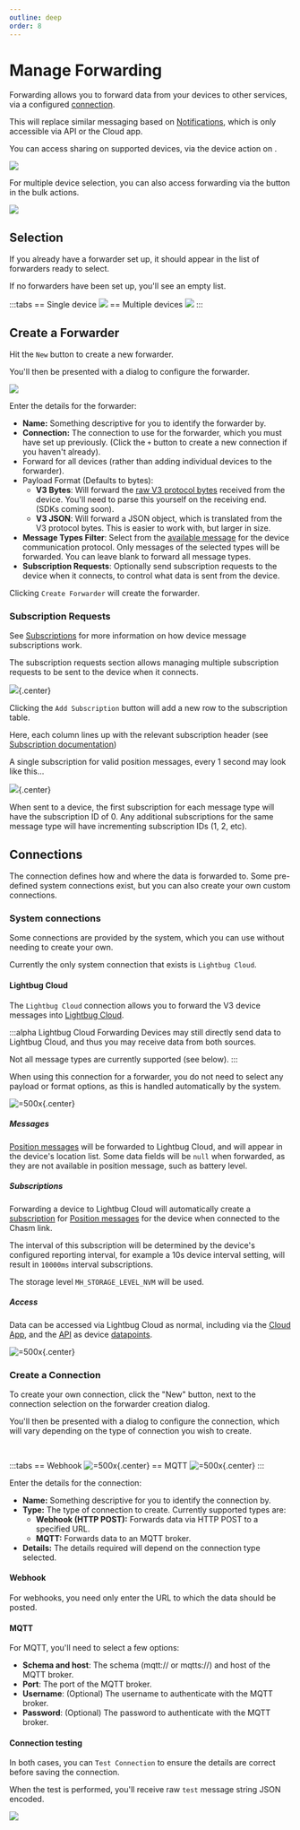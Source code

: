 ```yaml
---
outline: deep
order: 8
---
```

# Manage Forwarding

<DeviceCompatibilityV3 float="right" />

Forwarding allows you to forward data from your devices to other services, via a configured [connection](#connections).

This will replace similar messaging based on [Notifications](/apps/cloud/account/notifications), which is only accessible via API or the Cloud app.

You can access sharing on supported devices, via the <IconWithLabel iconName="arrow-forward-outline" label="Forwarding" size="1.5em" /> device action on <LinkWithDestination href="https://admin.lightbug.cloud/#/pages/devices" label="the devices admin page" destination="ADMIN" />.

![](https://upload.r2.lb.chasm.cloud/2025/10/He9gWHUObe.png)

For multiple device selection, you can also access forwarding via the <IconWithLabel iconName="arrow-forward-outline" label="Forwarding" size="1.5em" /> button in the bulk actions.

![](https://upload.r2.lb.chasm.cloud/2025/10/Yhgf34LAel.png)

## Selection

If you already have a forwarder set up, it should appear in the list of forwarders ready to select.

If no forwarders have been set up, you'll see an empty list.

:::tabs
== Single device
![](https://upload.r2.lb.chasm.cloud/2025/10/imgur/zkPvShs.png)
== Multiple devices
![](https://upload.r2.lb.chasm.cloud/2025/10/chrome_bXJ5YB7FYB.png)
:::

## Create a Forwarder

Hit the `New` button to create a new forwarder.

You'll then be presented with a dialog to configure the forwarder.

![](https://upload.r2.lb.chasm.cloud/2025/10/Vt2B4ee5fm.png)

Enter the details for the forwarder:
 - **Name:** Something descriptive for you to identify the forwarder by.
 - **Connection:** The connection to use for the forwarder, which you must have set up previously. (Click the `+` button to create a new connection if you haven't already).
 - Forward for all devices (rather than adding individual devices to the forwarder).
 - Payload Format (Defaults to bytes):
    - **V3 Bytes**: Will forward the [raw V3 protocol bytes](/devices/api/protocol/) received from the device. You'll need to parse this yourself on the receiving end. (SDKs coming soon).
    - **V3 JSON**: Will forward a JSON object, which is translated from the V3 protocol bytes. This is easier to work with, but larger in size.
 - **Message Types Filter**: Select from the [available message](/devices/api/messages/) for the device communication protocol. Only messages of the selected types will be forwarded. You can leave blank to forward all message types.
 - **Subscription Requests**: Optionally send subscription requests to the device when it connects, to control what data is sent from the device.

Clicking `Create Forwarder` will create the forwarder.

### Subscription Requests

See [Subscriptions](/devices/api/subscriptions/) for more information on how device message subscriptions work.

The subscription requests section allows managing multiple subscription requests to be sent to the device when it connects.

![](https://upload.r2.lb.chasm.cloud/2025/10/chrome_ItQT1ADAxT.png){.center}

Clicking the `Add Subscription` button will add a new row to the subscription table.

Here, each column lines up with the relevant subscription header (see [Subscription documentation](/devices/api/subscriptions/))

A single subscription for valid position messages, every 1 second may look like this...

![](https://upload.r2.lb.chasm.cloud/2025/10/chrome_2WIrIPaDbE.png){.center}

When sent to a device, the first subscription for each message type will have the subscription ID of 0. Any additional subscriptions for the same message type will have incrementing subscription IDs (1, 2, etc).

## Connections

The connection defines how and where the data is forwarded to. Some pre-defined system connections exist, but you can also create your own custom connections.

### System connections

Some connections are provided by the system, which you can use without needing to create your own.

Currently the only system connection that exists is `Lightbug Cloud`.

#### Lightbug Cloud

The `Lightbug Cloud` connection allows you to forward the V3 device messages into [Lightbug Cloud](/apps/cloud/).

:::alpha Lightbug Cloud Forwarding
Devices may still directly send data to Lightbug Cloud, and thus you may receive data from both sources.

Not all message types are currently supported (see below).
:::

When using this connection for a forwarder, you do not need to select any payload or format options, as this is handled automatically by the system.

![=500x](https://upload.r2.lb.chasm.cloud/2025/10/chrome_KlGKaWWJ00.png){.center}

##### Messages

[Position messages](/devices/api/messages/15-position) will be forwarded to Lightbug Cloud, and will appear in the device's location list. Some data fields will be `null` when forwarded, as they are not available in position message, such as battery level.

##### Subscriptions

Forwarding a device to Lightbug Cloud will automatically create a [subscription](/devices/api/subscriptions/) for [Position messages](/devices/api/messages/15-position) for the device when connected to the Chasm link.

The interval of this subscription will be determined by the device's configured reporting interval, for example a 10s device interval setting, will result in `10000ms` interval subscriptions.

The storage level `MH_STORAGE_LEVEL_NVM` will be used.

##### Access

Data can be accessed via Lightbug Cloud as normal, including via the [Cloud App](/apps/cloud/), and the [API](/apis/) as device [datapoints](/terminology/points).

![=500x](https://upload.r2.lb.chasm.cloud/2025/10/chrome_zOCfD9oQ84.png){.center}

### Create a Connection

To create your own connection, click the "New" button, next to the connection selection on the forwarder creation dialog.

You'll then be presented with a dialog to configure the connection, which will vary depending on the type of connection you wish to create.

![]()
![]()

:::tabs
== Webhook
![=500x](https://upload.r2.lb.chasm.cloud/2025/10/chrome_tkmI6tf1d5.png){.center}
== MQTT
![=500x](https://upload.r2.lb.chasm.cloud/2025/10/chrome_fF0gq0mXQX.png){.center}
:::

Enter the details for the connection:
 - **Name:** Something descriptive for you to identify the connection by.
 - **Type:** The type of connection to create. Currently supported types are:
    - **Webhook (HTTP POST):** Forwards data via HTTP POST to a specified URL.
    - **MQTT:** Forwards data to an MQTT broker.
 - **Details:** The details required will depend on the connection type selected.

#### Webhook

For webhooks, you need only enter the URL to which the data should be posted.

#### MQTT

For MQTT, you'll need to select a few options:
 - **Schema and host**: The schema (mqtt:// or mqtts://) and host of the MQTT broker.
 - **Port**: The port of the MQTT broker.
 - **Username**: (Optional) The username to authenticate with the MQTT broker.
 - **Password**: (Optional) The password to authenticate with the MQTT broker.

#### Connection testing

In both cases, you can `Test Connection` to ensure the details are correct before saving the connection.

When the test is performed, you'll receive raw `test` message string JSON encoded.

![](https://upload.r2.lb.chasm.cloud/2025/10/chrome_N1OJCHph8l.png)
